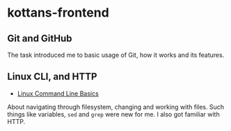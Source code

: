 # kottans-frontend


## Git and GitHub 

The task introduced me to basic usage of Git, how it works and its features.

## Linux CLI, and HTTP

* [Linux Command Line Basics](task_linux_cli/2018-11-04_214915.jpg)

About navigating through filesystem, changing and working with files. Such things like variables, `sed` and `grep` were new for me. I also got familiar with HTTP.

